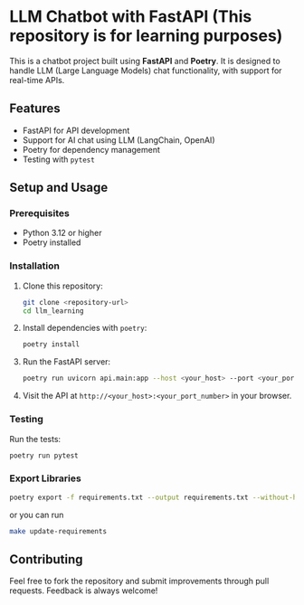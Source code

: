 # LLM Chatbot with FastAPI (This repository is for learning purposes)

This is a chatbot project built using **FastAPI** and **Poetry**. It is designed to handle LLM (Large Language Models)
chat functionality, with support for real-time APIs.

## Features

- FastAPI for API development
- Support for AI chat using LLM (LangChain, OpenAI)
- Poetry for dependency management
- Testing with `pytest`

## Setup and Usage

### Prerequisites

- Python 3.12 or higher
- Poetry installed

### Installation

1. Clone this repository:

   ```bash
   git clone <repository-url>
   cd llm_learning
   ```

2. Install dependencies with `poetry`:

   ```bash
   poetry install
   ```

3. Run the FastAPI server:

   ```bash
   poetry run uvicorn api.main:app --host <your_host> --port <your_port_number> --reload
   ```

4. Visit the API at `http://<your_host>:<your_port_number>` in your browser.

### Testing

Run the tests:

```bash
poetry run pytest
```

### Export Libraries

   ```bash
   poetry export -f requirements.txt --output requirements.txt --without-hashes
   ```

or you can run

   ```bash
   make update-requirements
   ```

## Contributing

Feel free to fork the repository and submit improvements through pull requests. Feedback is always welcome!
